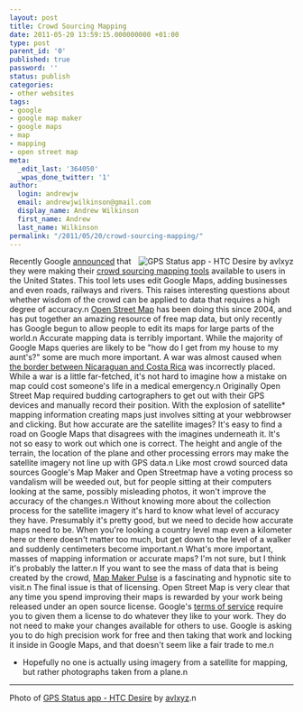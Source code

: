 ```yaml
---
layout: post
title: Crowd Sourcing Mapping
date: 2011-05-20 13:59:15.000000000 +01:00
type: post
parent_id: '0'
published: true
password: ''
status: publish
categories:
- other websites
tags:
- google
- google map maker
- google maps
- map
- mapping
- open street map
meta:
  _edit_last: '364050'
  _wpas_done_twitter: '1'
author:
  login: andrewjw
  email: andrewjwilkinson@gmail.com
  display_name: Andrew Wilkinson
  first_name: Andrew
  last_name: Wilkinson
permalink: "/2011/05/20/crowd-sourcing-mapping/"
---
```

<a href="http://www.flickr.com/photos/avlxyz/4999120709/"><img src="{{ site.baseurl }}/assets/4999120709_54f5378931_m.jpg" alt="GPS Status app - HTC Desire by avlxyz" style="float:right;border:0;" /></a>Recently Google <a href="http://googleblog.blogspot.com/2011/04/add-your-local-knowledge-to-map-with.html">announced</a> that they were making their <a href="http://www.google.com/mapmaker">crowd sourcing mapping tools</a> available to users in the United States. This tool lets uses edit Google Maps, adding businesses and even roads, railways and rivers. This raises interesting questions about whether wisdom of the crowd can be applied to data that requires a high degree of accuracy.n
<a href="https://www.openstreetmap.org">Open Street Map</a> has been doing this since 2004, and has put together an amazing resource of free map data, but only recently has Google begun to allow people to edit its maps for large parts of the world.n
Accurate mapping data is terribly important. While the majority of Google Maps queries are likely to be "how do I get from my house to my aunt's?" some are much more important. A war was almost caused when <a href="http://www.wired.com/dangerroom/2010/11/google-maps-error-blamed-for-nicaraguan-invasion/">the border between Nicaraguan and Costa Rica</a> was incorrectly placed. While a war is a little far-fetched, it's not hard to imagine how a mistake on map could cost someone's life in a medical emergency.n
Originally Open Street Map required budding cartographers to get out with their GPS devices and manually record their position. With the explosion of satellite* mapping information creating maps just involves sitting at your webbrowser and clicking. But how accurate are the satellite images? It's easy to find a road on Google Maps that disagrees with the imagines underneath it. It's not so easy to work out which one is correct. The height and angle of the terrain, the location of the plane and other processing errors may make the satellite imagery not line up with GPS data.n
Like most crowd sourced data sources Google's Map Maker and Open Streetmap have a voting process so vandalism will be weeded out, but for people sitting at their computers looking at the same, possibly misleading photos, it won't improve the accuracy of the changes.n
Without knowing more about the collection process for the satellite imagery it's hard to know what level of accuracy they have. Presumably it's pretty good, but we need to decide how accurate maps need to be. When you're looking a country level map even a kilometer here or there doesn't matter too much, but get down to the level of a walker and suddenly centimeters become important.n
What's more important, masses of mapping information or accurate maps? I'm not sure, but I think it's probably the latter.n
If you want to see the mass of data that is being created by the crowd, <a href="http://www.google.com/mapmaker/pulse">Map Maker Pulse</a> is a fascinating and hypnotic site to visit.n
The final issue is that of licensing. Open Street Map is very clear that any time you spend improving their maps is rewarded by your work being released under an open source license. Google's <a href="http://www.google.com/mapmaker/mapfiles/s/terms_mapmaker.html">terms of service</a> require you to given them a license to do whatever they like to your work. They do not need to make your changes available for others to use. Google is asking you to do high precision work for free and then taking that work and locking it inside in Google Maps, and that doesn't seem like a fair trade to me.n
* Hopefully no one is actually using imagery from a satellite for mapping, but rather photographs taken from a plane.n
<hr />
Photo of <a href="http://www.flickr.com/photos/avlxyz/4999120709/">GPS Status app - HTC Desire</a> by <a href="http://www.flickr.com/photos/avlxyz/">avlxyz</a>.n
